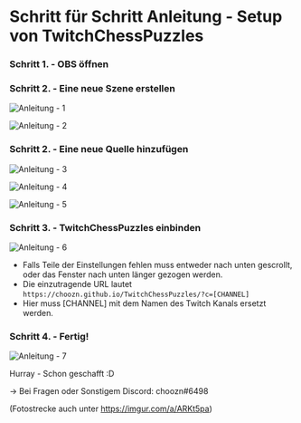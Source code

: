 # Schritt für Schritt Anleitung - Setup von TwitchChessPuzzles

### Schritt 1. - OBS öffnen

### Schritt 2. - Eine neue Szene erstellen
![Anleitung - 1](https://i.imgur.com/jSHgw6q.png)

![Anleitung - 2](https://i.imgur.com/xkfvluf.png)

### Schritt 2. - Eine neue Quelle hinzufügen
![Anleitung - 3](https://i.imgur.com/wqROjkg.png)

![Anleitung - 4](https://i.imgur.com/XI0mJCc.png)

![Anleitung - 5](https://i.imgur.com/c4pGGBq.png)

### Schritt 3. - TwitchChessPuzzles einbinden

![Anleitung - 6](https://i.imgur.com/GLBgm1e.png)
- Falls Teile der Einstellungen fehlen muss entweder nach unten gescrollt, oder das Fenster nach unten länger gezogen werden.
- Die einzutragende URL lautet `https://choozn.github.io/TwitchChessPuzzles/?c=[CHANNEL]`
- Hier muss [CHANNEL] mit dem Namen des Twitch Kanals ersetzt werden.

### Schritt 4. - Fertig!

![Anleitung - 7](https://i.imgur.com/QLtVUTQ.png)

Hurray - Schon geschafft :D

-> Bei Fragen oder Sonstigem Discord: choozn#6498

(Fotostrecke auch unter https://imgur.com/a/ARKt5pa)

